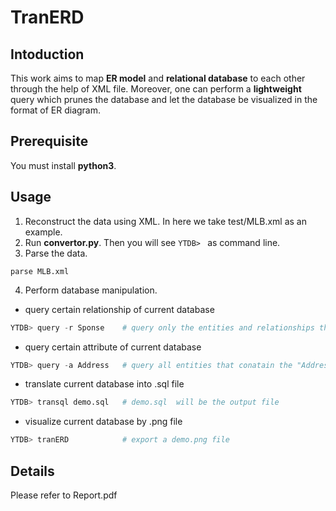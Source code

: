 # TranERD

## Intoduction

This work aims to map **ER model** and **relational database** to each other through the help of XML file. Moreover, one can perform a **lightweight** query which prunes the database and let the database be visualized in the format of ER diagram.

## Prerequisite

You must install **python3**.

## Usage
1. Reconstruct the data using XML. In here we take test/MLB.xml as an example.
2. Run **convertor.py**. Then you will see ```YTDB> ``` as command line.
3. Parse the data.
```
parse MLB.xml
```
4. Perform database manipulation.
+ query certain relationship of current database
```python
YTDB> query -r Sponse    # query only the entities and relationships that are related to Sponse
```
+ query certain attribute of current database
```python
YTDB> query -a Address   # query all entities that conatain the "Address" attribute
```
+ translate current database into .sql file
```python
YTDB> transql demo.sql   # demo.sql  will be the output file
```
+ visualize current database by .png file
```python
YTDB> tranERD            # export a demo.png file
```

## Details

Please refer to Report.pdf